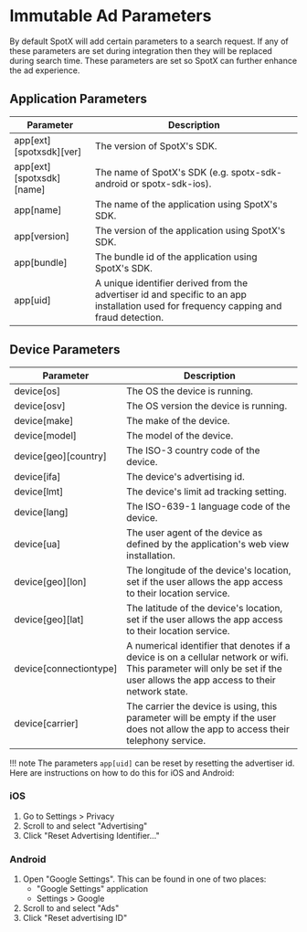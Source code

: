 # Immutable Ad Parameters
By default SpotX will add certain parameters to a search request. If any of these parameters are set during integration then they will be replaced during search time.  These parameters are set so SpotX can further enhance the ad experience.

## Application Parameters
| Parameter | Description |
| --- | --- |
|app[ext][spotxsdk][ver]|The version of SpotX's SDK.|
|app[ext][spotxsdk][name]|The name of SpotX's SDK (e.g. spotx-sdk-android or spotx-sdk-ios).|
|app[name]|The name of the application using SpotX's SDK.|
|app[version]|The version of the application using SpotX's SDK.|
|app[bundle]|The bundle id of the application using SpotX's SDK.|
|app[uid]|A unique identifier derived from the advertiser id and specific to an app installation used for frequency capping and fraud detection.|

## Device Parameters
| Parameter | Description |
| --- | --- |
|device[os]|The OS the device is running.|
|device[osv]|The OS version the device is running.|
|device[make]|The make of the device.|
|device[model]|The model of the device.|
|device[geo][country]|The ISO-3 country code of the device.|
|device[ifa]|The device's advertising id.|
|device[lmt]|The device's limit ad tracking setting.|
|device[lang]|The ISO-639-1 language code of the device.|
|device[ua]|The user agent of the device as defined by the application's web view installation.|
|device[geo][lon]|The longitude of the device's location, set if the user allows the app access to their location service.|
|device[geo][lat]|The latitude of the device's location, set if the user allows the app access to their location service.|
|device[connectiontype]| A numerical identifier that denotes if a device is on a cellular network or wifi. This parameter will only be set if the user allows the app access to their network state.|
|device[carrier]|The carrier the device is using, this parameter will be empty if the user does not allow the app to access their telephony service.|

!!! note
The parameters `app[uid]` can be reset by resetting the advertiser id. Here are instructions on how to do this for iOS and Android:

### iOS
1. Go to Settings > Privacy
2. Scroll to and select "Advertising"
3. Click "Reset Advertising Identifier..."

### Android
1. Open "Google Settings". This can be found in one of two places:
    * "Google Settings" application
    * Settings > Google
2. Scroll to and select "Ads"
3. Click "Reset advertising ID"